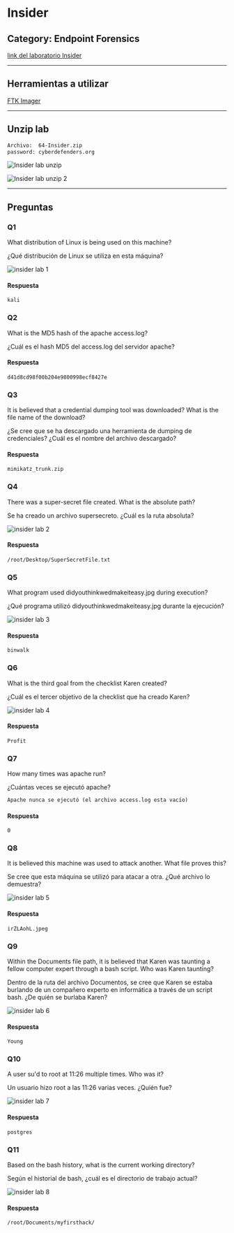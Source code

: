 # Insider

## Category: Endpoint Forensics

[link del laboratorio Insider](https://cyberdefenders.org/blueteam-ctf-challenges/insider/)

---

## Herramientas a utilizar

[FTK Imager](https://www.exterro.com/digital-forensics-software/ftk-imager)

---

## Unzip lab

```bash
Archivo:  64-Insider.zip
password: cyberdefenders.org
```

![Insider lab unzip](/images/labs/cyberdefenders/insider/insiderlabunzip1.png)

![Insider lab unzip 2](/images/labs/cyberdefenders/insider/insiderlabunzip2.png)



---

## Preguntas

### Q1

What distribution of Linux is being used on this machine?

¿Qué distribución de Linux se utiliza en esta máquina?


![insider lab 1](/images/labs/cyberdefenders/insider/insider1.png) 

#### Respuesta

`kali`


### Q2

What is the MD5 hash of the apache access.log?

¿Cuál es el hash MD5 del access.log del servidor apache?

#### Respuesta

`d41d8cd98f00b204e9800998ecf8427e`


### Q3

It is believed that a credential dumping tool was downloaded? What is the file name of the download?

¿Se cree que se ha descargado una herramienta de dumping de credenciales? ¿Cuál es el nombre del archivo descargado?


#### Respuesta

`mimikatz_trunk.zip`


### Q4

There was a super-secret file created. What is the absolute path?

Se ha creado un archivo supersecreto. ¿Cuál es la ruta absoluta?

![insider lab 2](/images/labs/cyberdefenders/insider/insider2.png) 


#### Respuesta

`/root/Desktop/SuperSecretFile.txt`



### Q5

What program used didyouthinkwedmakeiteasy.jpg during execution?

¿Qué programa utilizó didyouthinkwedmakeiteasy.jpg durante la ejecución?


![insider lab 3](/images/labs/cyberdefenders/insider/insider3.png) 

#### Respuesta

`binwalk`


### Q6

What is the third goal from the checklist Karen created?

¿Cuál es el tercer objetivo de la checklist que ha creado Karen?

![insider lab 4](/images/labs/cyberdefenders/insider/insider4.png) 


#### Respuesta


`Profit`



### Q7

How many times was apache run?

¿Cuántas veces se ejecutó apache?

```txt
Apache nunca se ejecutó (el archivo access.log esta vacío)
```

#### Respuesta

`0`


### Q8


It is believed this machine was used to attack another. What file proves this?

Se cree que esta máquina se utilizó para atacar a otra. ¿Qué archivo lo demuestra?

![insider lab 5](/images/labs/cyberdefenders/insider/insider5.png) 

#### Respuesta

`irZLAohL.jpeg`

### Q9

Within the Documents file path, it is believed that Karen was taunting a fellow computer expert through a bash script. Who was Karen taunting?

Dentro de la ruta del archivo Documentos, se cree que Karen se estaba burlando de un compañero experto en informática a través de un script bash. ¿De quién se burlaba Karen?

![insider lab 6](/images/labs/cyberdefenders/insider/insider6.png) 

#### Respuesta

`Young`

### Q10

A user su'd to root at 11:26 multiple times. Who was it?

Un usuario hizo root a las 11:26 varias veces. ¿Quién fue?

![insider lab 7](/images/labs/cyberdefenders/insider/insider7.png) 

#### Respuesta

`postgres`


### Q11

Based on the bash history, what is the current working directory?

Según el historial de bash, ¿cuál es el directorio de trabajo actual?

![insider lab 8](/images/labs/cyberdefenders/insider/insider8.png) 

#### Respuesta

`/root/Documents/myfirsthack/`
